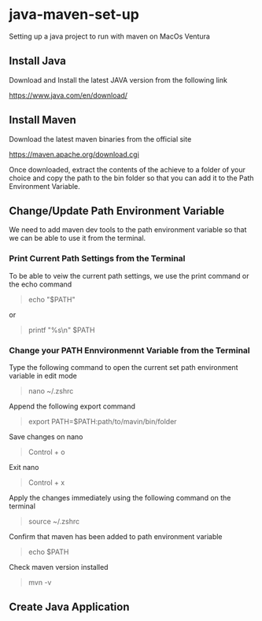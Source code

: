 # java-maven-set-up
Setting up a java project to run with maven on MacOs Ventura

## Install Java

Download and Install the latest JAVA version from the following link

https://www.java.com/en/download/

## Install Maven

Download the latest maven binaries from the official site

https://maven.apache.org/download.cgi

Once downloaded, extract the contents of the achieve to a folder of your choice and copy the path to the bin folder so that you can add it to the Path Environment Variable. 

## Change/Update Path Environment Variable

We need to add maven dev tools to the path environment variable so that we can be able to use it from the terminal.

### Print Current Path Settings from the Terminal 

To be able to veiw the current path settings, we use the print command or the echo command 

> echo "$PATH"

or

> printf "%s\n" $PATH

### Change your PATH Ennvironmennt Variable from the Terminal

Type the following command to open the current set path environment variable in edit mode

> nano ~/.zshrc

Append the following export command 

> export PATH=$PATH:path/to/mavin/bin/folder

Save changes on nano

> Control + o

Exit nano

> Control + x

Apply the changes immediately  using the following command on the terminal 

> source ~/.zshrc

Confirm that maven has been added to path environment variable

> echo $PATH

Check maven version installed

> mvn -v

## Create Java Application

